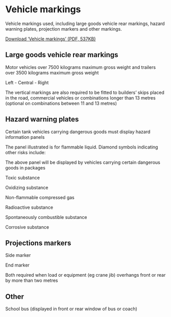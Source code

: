 
# Vehicle markings

Vehicle markings used, including large goods vehicle rear markings, hazard warning plates, projection markers and other markings.

[Download ‘Vehicle markings’ (PDF, 537KB)](https://assets.digital.cabinet-office.gov.uk/media/560aa745e5274a036c000020/the-highway-code-vehicle-markings.pdf)

## Large goods vehicle rear markings

Motor vehicles over 7500 kilograms maximum gross weight and trailers over 3500 kilograms maximum gross weight

Left  -  Central  -  Right

The vertical markings are also required to be fitted to builders’ skips placed in the road, commercial vehicles or combinations longer than 13 metres (optional on combinations between 11 and 13 metres)

## Hazard warning plates

Certain tank vehicles carrying dangerous goods must display hazard information panels

The panel illustrated is for flammable liquid. Diamond symbols indicating other risks include:

The above panel will be displayed by vehicles carrying certain dangerous goods in packages

Toxic substance

Oxidizing substance

Non-flammable compressed gas

Radioactive substance

Spontaneously combustible substance

Corrosive substance
## Projections markers

Side marker

End marker

Both required when load or equipment (eg crane jib) overhangs front or rear by more than two metres

## Other

School bus (displayed in front or rear window of bus or coach)

